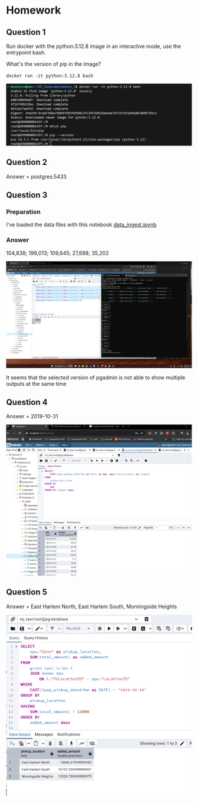 # Homework

## Question 1

Run docker with the python:3.12.8 image in an interactive mode, use the entrypoint bash.

What's the version of pip in the image?

 `docker run -it python:3.12.8 bash`

 ![alt text](image.png)

 ## Question 2

 Answer = postgres:5433

 ## Question 3

### Preparation

I've loaded the data files with this notebook [data_ingest.ipynb](https://github.com/Maxkaizo/DE_Zoomcamp/blob/main/module_1/homework/data_ingest.ipynb)


### Answer

104,838; 199,013; 109,645; 27,688; 35,202

![alt text](image-1.png)

It seems that the selected version of pgadmin is not able to show multiple outputs at the same time

## Question 4

Answer = 2019-10-31

![alt text](image-2.png)

## Question 5

Answer = East Harlem North, East Harlem South, Morningside Heights

![alt text](image-3.png)






